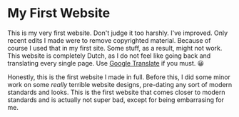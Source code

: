 # My First Website
This is my very first website. Don't judge it too harshly. I've improved. Only recent edits I made were to remove copyrighted material. Because of course I used that in my first site. Some stuff, as a result, might not work. This website is completely Dutch, as I do not feel like going back and translating every single page. Use [Google Translate](https://translate.google.com) if you must. 😀

Honestly, this is the first website I made in full. Before this, I did some minor work on some _really_ terrible website designs, pre-dating any sort of modern standards and looks. This is the first website that comes closer to modern standards and is actually not super bad, except for being embarrasing for me.
